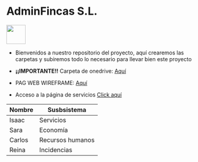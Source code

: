 # AdminFincas S.L.
<img src="Página/images/Logo.png" width=50></img>
- Bienvenidos a nuestro repositorio del proyecto, aquí crearemos las carpetas y subiremos todo lo necesario para llevar bien este proyecto 

- **¡¡IMPORTANTE!!** Carpeta de onedrive: [Aquí](https://gvaedu-my.sharepoint.com/:f:/g/personal/sargomtor_alu_edu_gva_es/EtzUjFZe3rNNpz5XyHwkfMcBZ4H_F0K-4AOc_Fdb9W9vLA?e=jGGyg7 "Ir a OneDrive")

- PAG WEB WIREFRAME: [Aquí](https://miro.com/welcomeonboard/WCswUFE4RHAyaDhLRzIvTzN6T1ZzT1pGSTJFaStGY3FSRTYvRTBMUXJFWDdiTmlrdmszVzhuWXVtMFFtdTc1TEtINXpNSWVHekREZ3JmWFMxL010MjVBRGR0dFlFNHo0NlRtL2JIRE1XcnRZS2Q4elVUZjNmVGRaT2JYVDZOMEZ0R2lncW1vRmFBVnlLcVJzTmdFdlNRPT0hdjE=?share_link_id=71524528921 "Ir a Miro")

- Acceso a la página de servicios [Click aquí](Página/ServiciosMenu.html)


| Nombre | Susbsistema      |
|--------|------------------|
| Isaac  | Servicios        |
| Sara   | Economía         |
| Carlos | Recursos humanos |
| Reina  | Incidencias      |
